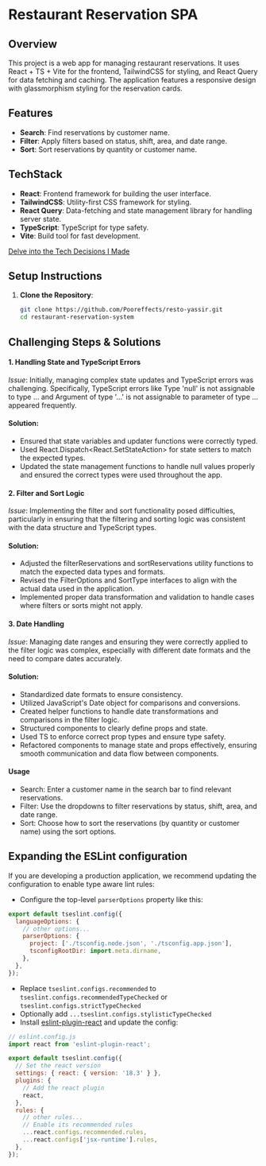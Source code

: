 # Restaurant Reservation SPA

## Overview

This project is a web app for managing restaurant reservations.
It uses React + TS + Vite for the frontend, TailwindCSS for styling, and React Query for data fetching and caching. The application features a responsive design with glassmorphism styling for the reservation cards.

## Features

- **Search**: Find reservations by customer name.
- **Filter**: Apply filters based on status, shift, area, and date range.
- **Sort**: Sort reservations by quantity or customer name.

## TechStack

- **React**: Frontend framework for building the user interface.
- **TailwindCSS**: Utility-first CSS framework for styling.
- **React Query**: Data-fetching and state management library for handling server state.
- **TypeScript**: TypeScript for type safety.
- **Vite**: Build tool for fast development.

[Delve into the Tech Decisions I Made](./tech-decisions.md)

## Setup Instructions

1. **Clone the Repository**:
   ```bash
   git clone https://github.com/Pooreffects/resto-yassir.git
   cd restaurant-reservation-system
   ```

## Challenging Steps & Solutions

#### 1. Handling State and TypeScript Errors

_Issue_: Initially, managing complex state updates and TypeScript errors was challenging. Specifically, TypeScript errors like Type 'null' is not assignable to type ... and Argument of type '...' is not assignable to parameter of type ... appeared frequently.

#### Solution:

- Ensured that state variables and updater functions were correctly typed.
- Used React.Dispatch<React.SetStateAction<FilterOptions>> for state setters to match the expected types.
- Updated the state management functions to handle null values properly and ensured the correct types were used throughout the app.

#### 2. Filter and Sort Logic

_Issue_: Implementing the filter and sort functionality posed difficulties, particularly in ensuring that the filtering and sorting logic was consistent with the data structure and TypeScript types.

#### Solution:

- Adjusted the filterReservations and sortReservations utility functions to match the expected data types and formats.
- Revised the FilterOptions and SortType interfaces to align with the actual data used in the application.
- Implemented proper data transformation and validation to handle cases where filters or sorts might not apply.

#### 3. Date Handling

_Issue_: Managing date ranges and ensuring they were correctly applied to the filter logic was complex, especially with different date formats and the need to compare dates accurately.

#### Solution:

- Standardized date formats to ensure consistency.
- Utilized JavaScript's Date object for comparisons and conversions.
- Created helper functions to handle date transformations and comparisons in the filter logic.
- Structured components to clearly define props and state.
- Used TS to enforce correct prop types and ensure type safety.
- Refactored components to manage state and props effectively, ensuring smooth communication and data flow between components.

#### Usage

- Search: Enter a customer name in the search bar to find relevant reservations.
- Filter: Use the dropdowns to filter reservations by status, shift, area, and date range.
- Sort: Choose how to sort the reservations (by quantity or customer name) using the sort options.

## Expanding the ESLint configuration

If you are developing a production application, we recommend updating the configuration to enable type aware lint rules:

- Configure the top-level `parserOptions` property like this:

```js
export default tseslint.config({
  languageOptions: {
    // other options...
    parserOptions: {
      project: ['./tsconfig.node.json', './tsconfig.app.json'],
      tsconfigRootDir: import.meta.dirname,
    },
  },
});
```

- Replace `tseslint.configs.recommended` to `tseslint.configs.recommendedTypeChecked` or `tseslint.configs.strictTypeChecked`
- Optionally add `...tseslint.configs.stylisticTypeChecked`
- Install [eslint-plugin-react](https://github.com/jsx-eslint/eslint-plugin-react) and update the config:

```js
// eslint.config.js
import react from 'eslint-plugin-react';

export default tseslint.config({
  // Set the react version
  settings: { react: { version: '18.3' } },
  plugins: {
    // Add the react plugin
    react,
  },
  rules: {
    // other rules...
    // Enable its recommended rules
    ...react.configs.recommended.rules,
    ...react.configs['jsx-runtime'].rules,
  },
});
```
